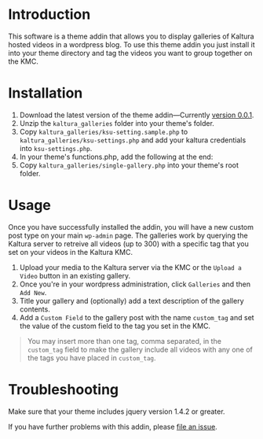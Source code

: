 # Introduction

This software is a theme addin that allows you to display galleries of Kaltura hosted videos in a wordpress blog.  To use this theme addin you just install it into your theme directory and tag the videos you want to group together on the KMC.

# Installation

1. Download the latest version of the theme addin&mdash;Currently [version 0.0.1](https://github.com/kaltura/kaltura_galleries/zipball/v0.0.1).
2. Unzip the `kaltura_galleries` folder into your theme's folder.
3. Copy `kaltura_galleries/ksu-setting.sample.php` to `kaltura_galleries/ksu-settings.php` and add your kaltura credentials into `ksu-settings.php`.
4. In your theme's functions.php, add the following at the end:
    <?php 
      require_once(dirname(__FILE__) . "/kaltura_galleries/wp-functions.php");
    ?>
5. Copy `kaltura_galleries/single-gallery.php` into your theme's root folder.

# Usage

Once you have successfully installed the addin, you will have a new custom post type on your main `wp-admin` page.  The galleries work by querying the Kaltura server to retreive all videos (up to 300) with a specific tag that you set on your videos in the Kaltura KMC.

1. Upload your media to the Kaltura server via the KMC or the `Upload a Video` button in an existing gallery.
1. Once you're in your wordpress administration, click `Galleries` and then `Add New`.
2. Title your gallery and (optionally) add a text description of the gallery contents.
3. Add a `Custom Field` to the gallery post with the name `custom_tag` and set the value of the custom field to the tag you set in the KMC.
> You may insert more than one tag, comma separated, in the `custom_tag` field to make the gallery include all videos with any one of the tags you have placed in `custom_tag`.

# Troubleshooting

Make sure that your theme includes jquery version 1.4.2 or greater.

If you have further problems with this addin, please [file an issue](https://github.com/kaltura/kaltura_galleries/issues).
